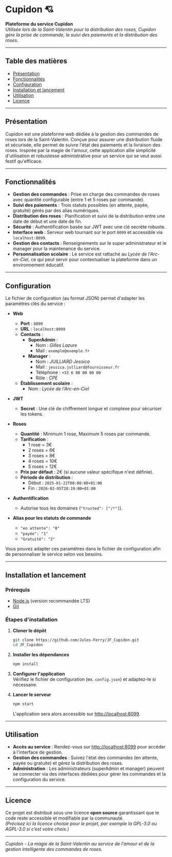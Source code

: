 # Cupidon 💘

**Plateforme du service Cupidon**  
*Utilisée lors de la Saint-Valentin pour la distribution des roses, Cupidon gère la prise de commande, le suivi des paiements et la distribution des roses.*

---

## Table des matières

- [Présentation](#présentation)
- [Fonctionnalités](#fonctionnalités)
- [Configuration](#configuration)
- [Installation et lancement](#installation-et-lancement)
- [Utilisation](#utilisation)
- [Licence](#licence)
---

## Présentation

Cupidon est une plateforme web dédiée à la gestion des commandes de roses lors de la Saint-Valentin. Conçue pour assurer une distribution fluide et sécurisée, elle permet de suivre l'état des paiements et la livraison des roses. Inspirée par la magie de l'amour, cette application allie simplicité d'utilisation et robustesse administrative pour un service qui se veut aussi festif qu'efficace.

---

## Fonctionnalités

- **Gestion des commandes** : Prise en charge des commandes de roses avec quantité configurable (entre 1 et 5 roses par commande).
- **Suivi des paiements** : Trois statuts possibles (en attente, payée, gratuité) gérés par des alias numériques.
- **Distribution des roses** : Planification et suivi de la distribution entre une date de début et une date de fin.
- **Sécurité** : Authentification basée sur JWT avec une clé secrète robuste.
- **Interface web** : Serveur web tournant sur le port `8099` et accessible via `localhost:8099`.
- **Gestion des contacts** : Renseignements sur le super administrateur et le manager pour la maintenance du service.
- **Personnalisation scolaire** : Le service est rattaché au *Lycée de l'Arc-en-Ciel*, ce qui peut servir pour contextualiser la plateforme dans un environnement éducatif.

---

## Configuration

Le fichier de configuration (au format JSON) permet d'adapter les paramètres clés du service :

- **Web**
  - **Port** : `8099`
  - **URL** : `localhost:8099`
  - **Contacts** :
    - **SuperAdmin** :  
      - Nom : *Gilles Lazure*  
      - Mail : `exemple@exemple.fr`
    - **Manager** :  
      - Nom : *JUILLIARD Jessica*  
      - Mail : `jessica.julliard@fournisseur.fr`  
      - Téléphone : `+33 6 00 00 00 00`  
      - Rôle : *CPE*
  - **Établissement scolaire** :  
    - Nom : *Lycée de l'Arc-en-Ciel*

- **JWT**
  - **Secret** : Une clé de chiffrement longue et complexe pour sécuriser les tokens.

- **Roses**
  - **Quantité** : Minimum 1 rose, Maximum 5 roses par commande.
  - **Tarification** :  
    - 1 rose = 3€  
    - 2 roses = 6€  
    - 3 roses = 8€  
    - 4 roses = 10€  
    - 5 roses = 12€  
  - **Prix par défaut** : 2€ (si aucune valeur spécifique n'est définie).
  - **Période de distribution** :  
    - Début : `2025-01-22T08:00:00+01:00`  
    - Fin : `2026-02-05T20:19:00+01:00`

- **Authentification**
  - Autorise tous les domaines (`"trusted": ["/*"]`).

- **Alias pour les statuts de commande**
  - `"en attente": "0"`
  - `"payée": "1"`
  - `"Gratuité": "2"`

Vous pouvez adapter ces paramètres dans le fichier de configuration afin de personnaliser le service selon vos besoins.

---

## Installation et lancement

### Prérequis

- [Node.js](https://nodejs.org/) (version recommandée LTS)
- [Git](https://git-scm.com/)

### Étapes d'installation

1. **Cloner le dépôt**  
   ```bash
   git clone https://github.com/Jules-Ferry/JF_Cupidon.git
   cd JF_Cupidon
   ```

2. **Installer les dépendances**  
   ```bash
   npm install
   ```

3. **Configurer l'application**  
   Vérifiez le fichier de configuration (ex. `config.json`) et adaptez-le si nécessaire.

4. **Lancer le serveur**  
   ```bash
   npm start
   ```
   L'application sera alors accessible sur [http://localhost:8099](http://localhost:8099).

---

## Utilisation

- **Accès au service** : Rendez-vous sur [http://localhost:8099](http://localhost:8099) pour accéder à l'interface de gestion.
- **Gestion des commandes** : Suivez l'état des commandes (en attente, payée ou gratuite) et gérez la distribution des roses.
- **Administration** : Les administrateurs (superAdmin et manager) peuvent se connecter via des interfaces dédiées pour gérer les commandes et la configuration du service.

---

## Licence

Ce projet est distribué sous une licence **open source** garantissant que le code reste accessible et modifiable par la communauté.  
*(Précisez ici la licence choisie pour le projet, par exemple la GPL-3.0 ou AGPL-3.0 si c’est votre choix.)*

---

*Cupidon - La magie de la Saint-Valentin au service de l'amour et de la gestion intelligente des commandes de roses.*